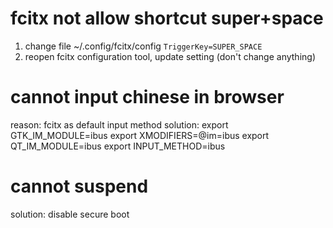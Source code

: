 # fcitx not allow shortcut super+space
1. change file ~/.config/fcitx/config
`TriggerKey=SUPER_SPACE`
2. reopen fcitx configuration tool, update setting (don't change anything)

# cannot input chinese in browser
reason: fcitx as default input method
solution:
export GTK_IM_MODULE=ibus
export XMODIFIERS=@im=ibus
export QT_IM_MODULE=ibus
export INPUT_METHOD=ibus

# cannot suspend
solution: disable secure boot










